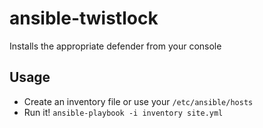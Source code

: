 ansible-twistlock
=================

Installs the appropriate defender from your console

Usage
-----

* Create an inventory file or use your ```/etc/ansible/hosts```
* Run it! ```ansible-playbook -i inventory site.yml```
